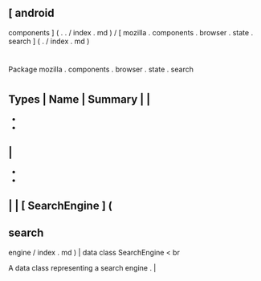 [
android
-
components
]
(
.
.
/
index
.
md
)
/
[
mozilla
.
components
.
browser
.
state
.
search
]
(
.
/
index
.
md
)
#
#
Package
mozilla
.
components
.
browser
.
state
.
search
#
#
#
Types
|
Name
|
Summary
|
|
-
-
-
|
-
-
-
|
|
[
SearchEngine
]
(
-
search
-
engine
/
index
.
md
)
|
data
class
SearchEngine
<
br
>
A
data
class
representing
a
search
engine
.
|
